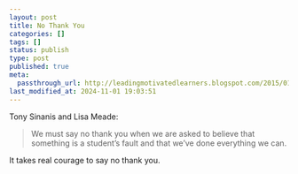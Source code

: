 ```yaml
---
layout: post
title: No Thank You
categories: []
tags: []
status: publish
type: post
published: true
meta:
  passthrough_url: http://leadingmotivatedlearners.blogspot.com/2015/01/no-thank-you.html?m=1
last_modified_at: 2024-11-01 19:03:51
---
```


Tony Sinanis and Lisa Meade:


>We must say no thank you when we are asked to believe that something is a student’s fault and that we’ve done everything we can.



It takes real courage to say no thank you.
